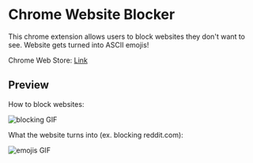 ﻿# Chrome Website Blocker
 
This chrome extension allows users to block websites they don't want to see. Website gets turned into ASCII emojis!

Chrome Web Store: [Link](https://chrome.google.com/webstore/detail/chrome-website-blocker/ihopdcjadmlmadilcokagpcmlcbdgekb)

## Preview

How to block websites:

![blocking GIF](https://github.com/collindang88/chrome_blocker/chrome_website_blocker.gif)

What the website turns into (ex. blocking reddit.com):

![emojis GIF](https://github.com/collindang88/chrome_blocker/ascii_emojis.gif)